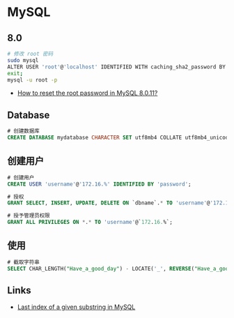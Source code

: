 # MySQL

## 8.0

```sh
# 修改 root 密码
sudo mysql 
ALTER USER 'root'@'localhost' IDENTIFIED WITH caching_sha2_password BY 'React123$1';
exit;
mysql -u root -p
```

- [How to reset the root password in MySQL 8.0.11?](https://stackoverflow.com/questions/50691977/how-to-reset-the-root-password-in-mysql-8-0-11)


## Database

```sql
# 创建数据库
CREATE DATABASE mydatabase CHARACTER SET utf8mb4 COLLATE utf8mb4_unicode_ci;
```

## 创建用户

```sql
# 创建用户
CREATE USER 'username'@'172.16.%' IDENTIFIED BY 'password';

# 授权
GRANT SELECT, INSERT, UPDATE, DELETE ON `dbname`.* TO 'username'@'172.16.%'

# 授予管理员权限
GRANT ALL PRIVILEGES ON *.* TO 'username'@`172.16.%`;
```

## 使用

```sql
# 截取字符串
SELECT CHAR_LENGTH("Have_a_good_day") - LOCATE('_', REVERSE("Have_a_good_day"))+1;
```

## Links

- [Last index of a given substring in MySQL](https://stackoverflow.com/questions/12775352/last-index-of-a-given-substring-in-mysql)
